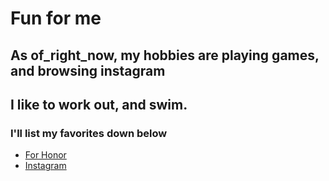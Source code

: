 # Fun for me
## As of_right_now, my hobbies are playing games, and browsing instagram
## I like to work out, and swim. 
### I'll list my favorites down below

* [For Honor](https://forhonor.ubisoft.com/game/en-gb/home/)
* [Instagram](https://www.instagram.com/)
